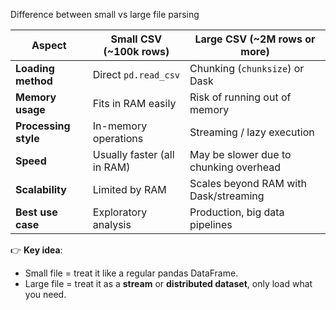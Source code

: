 Difference between small vs large file parsing

| Aspect               | Small CSV (\~100k rows)     | Large CSV (\~2M rows or more)          |
| -------------------- | --------------------------- | -------------------------------------- |
| **Loading method**   | Direct `pd.read_csv`        | Chunking (`chunksize`) or Dask         |
| **Memory usage**     | Fits in RAM easily          | Risk of running out of memory          |
| **Processing style** | In-memory operations        | Streaming / lazy execution             |
| **Speed**            | Usually faster (all in RAM) | May be slower due to chunking overhead |
| **Scalability**      | Limited by RAM              | Scales beyond RAM with Dask/streaming  |
| **Best use case**    | Exploratory analysis        | Production, big data pipelines         |

👉 **Key idea**:

* Small file = treat it like a regular pandas DataFrame.
* Large file = treat it as a **stream** or **distributed dataset**, only load what you need.

